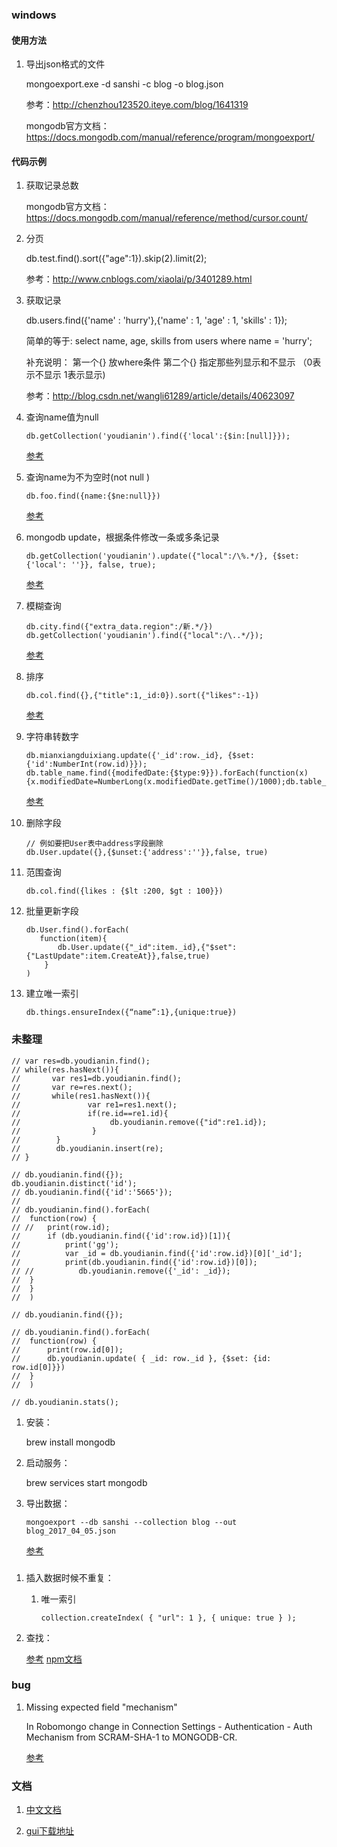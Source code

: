 ### windows

#### 使用方法

1. 导出json格式的文件

    mongoexport.exe -d sanshi -c blog -o blog.json
    
    参考：http://chenzhou123520.iteye.com/blog/1641319
    
    mongodb官方文档：https://docs.mongodb.com/manual/reference/program/mongoexport/
    
    
#### 代码示例

1. 获取记录总数

    mongodb官方文档：https://docs.mongodb.com/manual/reference/method/cursor.count/
    
2. 分页

    db.test.find().sort({"age":1}).skip(2).limit(2);
    
    参考：http://www.cnblogs.com/xiaolai/p/3401289.html
    
3. 获取记录

    db.users.find({'name' : 'hurry'},{'name' : 1, 'age' : 1, 'skills' : 1});
    
    简单的等于: select name, age, skills from users where name = 'hurry';
    
    补充说明： 第一个{} 放where条件 第二个{} 指定那些列显示和不显示 （0表示不显示 1表示显示)
    
    参考：http://blog.csdn.net/wangli61289/article/details/40623097
    
4. 查询name值为null

    ````
    db.getCollection('youdianin').find({'local':{$in:[null]}});
    ````
    [参考](http://blog.csdn.net/xiaojin21cen/article/details/40504753)
    
5. 查询name为不为空时(not null )

    ````
    db.foo.find({name:{$ne:null}})
    ````
    [参考](http://blog.csdn.net/xiaojin21cen/article/details/40504753)
    
5. mongodb update，根据条件修改一条或多条记录
   
    ````
    db.getCollection('youdianin').update({"local":/\%.*/}, {$set: {'local': ''}}, false, true);
    ````
    [参考](http://y-zjx.iteye.com/blog/1299880)
   
6. 模糊查询

    ````
    db.city.find({"extra_data.region":/新.*/})
    db.getCollection('youdianin').find({"local":/\..*/});
    ````
    [参考](http://blog.csdn.net/zhouyan8603/article/details/6825834)
    
7. 排序

    ````
    db.col.find({},{"title":1,_id:0}).sort({"likes":-1})
    ````
    [参考](http://www.runoob.com/mongodb/mongodb-sort.html)
    
8. 字符串转数字

    ````
    db.mianxiangduixiang.update({'_id':row._id}, {$set: {'id':NumberInt(row.id)}});
    db.table_name.find({modifedDate:{$type:9}}).forEach(function(x){x.modifiedDate=NumberLong(x.modifiedDate.getTime()/1000);db.table_name.save(x)})
    ````
    [参考](http://www.111cn.net/database/MongoDB/98387.htm)
    
9. 删除字段

    ````
    // 例如要把User表中address字段删除
    db.User.update({},{$unset:{'address':''}},false, true)
    ````
    
10. 范围查询

    ````
    db.col.find({likes : {$lt :200, $gt : 100}})
    ````
    
11. 批量更新字段

    ````
    db.User.find().forEach(
       function(item){                 
           db.User.update({"_id":item._id},{"$set":{"LastUpdate":item.CreateAt}},false,true) 
        }
    )
    ````
    
12. 建立唯一索引

    ````
    db.things.ensureIndex({“name”:1},{unique:true})
    ````
    
### 未整理

````
// var res=db.youdianin.find();
// while(res.hasNext()){
//       var res1=db.youdianin.find(); 
//       var re=res.next();
//       while(res1.hasNext()){
//               var re1=res1.next();
//               if(re.id==re1.id){ 
//                    db.youdianin.remove({"id":re1.id}); 
//                }
//        } 
//        db.youdianin.insert(re); 
// }

// db.youdianin.find({});
db.youdianin.distinct('id');
// db.youdianin.find({'id':'5665'});
// 
// db.youdianin.find().forEach( 
//  function(row) {
// //   print(row.id);
//      if (db.youdianin.find({'id':row.id})[1]){
//          print('gg');
//          var _id = db.youdianin.find({'id':row.id})[0]['_id'];
//          print(db.youdianin.find({'id':row.id})[0]);
// //          db.youdianin.remove({'_id': _id});
//  }
//  }
//  )

// db.youdianin.find({});

// db.youdianin.find().forEach( 
//  function(row) {
//      print(row.id[0]);
//      db.youdianin.update( { _id: row._id }, {$set: {id: row.id[0]}})
//  }
//  )

// db.youdianin.stats();
````

1. 安装：

    brew install mongodb

2. 启动服务：

    brew services start mongodb
    
3. 导出数据：
    ````
    mongoexport --db sanshi --collection blog --out blog_2017_04_05.json
    ````
    [参考](https://docs.mongodb.com/manual/reference/program/mongoexport/)
    
### 

1. 插入数据时候不重复：
    
    1. 唯一索引
        ````
        collection.createIndex( { "url": 1 }, { unique: true } );
        ````
        
2. 查找：

    [参考](https://docs.mongodb.com/manual/reference/method/cursor.count/)
    [npm文档](https://www.npmjs.com/package/mongodb)
    
### bug

1. Missing expected field "mechanism"

    In Robomongo change in Connection Settings - Authentication - Auth Mechanism from SCRAM-SHA-1 to MONGODB-CR.
    
    [参考](http://stackoverflow.com/questions/38484044/robomongo-cant-connect-missing-expected-field)

### 文档

1. [中文文档](http://www.runoob.com/mongodb/mongodb-update.html)

2. [gui下载地址](https://robomongo.org/download)